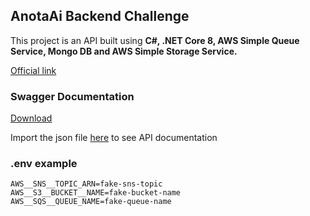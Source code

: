 ## AnotaAi Backend Challenge

This project is an API built using **C#, .NET Core 8, AWS Simple Queue Service, Mongo DB and AWS Simple Storage Service.**

[Official link]([https://editor-next.swagger.io/](https://github.com/githubanotaai/new-test-backend-nodejs))

### Swagger Documentation

[Download](https://github.com/sferriss/anota-ai-backend-test/raw/main/swagger.json)

Import the json file [here](https://editor-next.swagger.io/) to see API documentation

### .env example

```dotenv
AWS__SNS__TOPIC_ARN=fake-sns-topic
AWS__S3__BUCKET__NAME=fake-bucket-name
AWS__SQS__QUEUE_NAME=fake-queue-name
```
